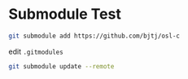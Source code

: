 # Submodule Test #

```bash
git submodule add https://github.com/bjtj/osl-c
```

edit `.gitmodules`

```bash
git submodule update --remote
```
